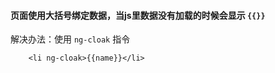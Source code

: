 #### 页面使用大括号绑定数据，当js里数据没有加载的时候会显示  `{{}}`

解决办法：使用 `ng-cloak` 指令

        <li ng-cloak>{{name}}</li>
